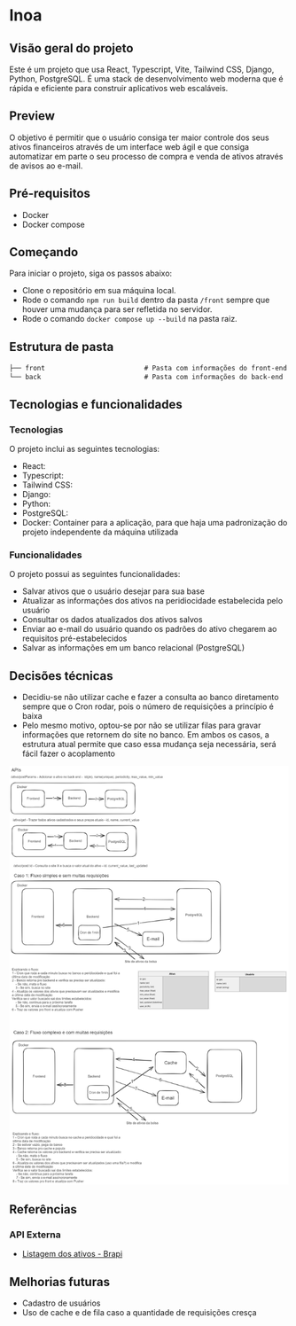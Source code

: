 # Inoa

## Visão geral do projeto

Este é um projeto que usa React, Typescript, Vite, Tailwind CSS, Django, Python, PostgreSQL.
É uma stack de desenvolvimento web moderna que é rápida e eficiente para construir aplicativos web escaláveis.

## Preview

O objetivo é permitir que o usuário consiga ter maior controle dos seus ativos financeiros através de um interface web ágil e que consiga automatizar em parte o seu processo de compra e venda de ativos através de avisos ao e-mail.

## Pré-requisitos

- Docker
- Docker compose

## Começando

Para iniciar o projeto, siga os passos abaixo:

- Clone o repositório em sua máquina local.
- Rode o comando `npm run build` dentro da pasta `/front` sempre que houver uma mudança para ser refletida no servidor.
- Rode o comando `docker compose up --build` na pasta raiz.

## Estrutura de pasta

```
├── front                         # Pasta com informações do front-end
└── back                          # Pasta com informações do back-end
```

## Tecnologias e funcionalidades

### Tecnologias

O projeto inclui as seguintes tecnologias:

- React:
- Typescript:
- Tailwind CSS:
- Django:
- Python:
- PostgreSQL:
- Docker: Container para a aplicação, para que haja uma padronização do projeto independente da máquina utilizada

### Funcionalidades

O projeto possui as seguintes funcionalidades:

- Salvar ativos que o usuário desejar para sua base
- Atualizar as informações dos ativos na peridiocidade estabelecida pelo usuário
- Consultar os dados atualizados dos ativos salvos
- Enviar ao e-mail do usuário quando os padrões do ativo chegarem ao requisitos pré-estabelecidos
- Salvar as informações em um banco relacional (PostgreSQL)

## Decisões técnicas

- Decidiu-se não utilizar cache e fazer a consulta ao banco diretamento sempre que o Cron rodar, pois o número de requisições a princípio é baixa
- Pelo mesmo motivo, optou-se por não se utilizar filas para gravar informações que retornem do site []() no banco. Em ambos os casos, a estrutura atual permite que caso essa mudança seja necessária, será fácil fazer o acoplamento

![Planejamento](./front/public/Planejamento.png)

## Referências

### API Externa

- [Listagem dos ativos - Brapi](https://brapi.dev/docs)

## Melhorias futuras

- Cadastro de usuários
- Uso de cache e de fila caso a quantidade de requisições cresça
